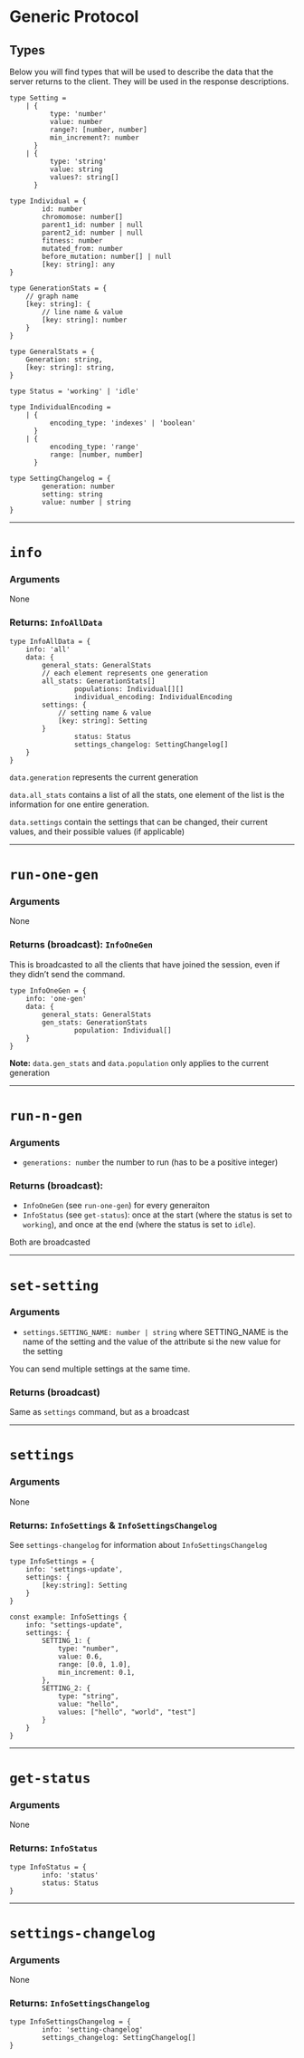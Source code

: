 # Generic Protocol

## Types

Below you will find types that will be used to describe the data that the server returns to the client. They will be used in the response descriptions.

```tsx
type Setting =
    | {
          type: 'number'
          value: number
          range?: [number, number]
          min_increment?: number
      }
    | {
          type: 'string'
          value: string
          values?: string[]
      }

type Individual = {
		id: number
		chromomose: number[]
		parent1_id: number | null
		parent2_id: number | null
		fitness: number
		mutated_from: number
		before_mutation: number[] | null
		[key: string]: any
}

type GenerationStats = {
    // graph name
    [key: string]: {
        // line name & value
        [key: string]: number
    }
}

type GeneralStats = {
    Generation: string,
    [key: string]: string,
}

type Status = 'working' | 'idle'

type IndividualEncoding =
    | {
          encoding_type: 'indexes' | 'boolean'
      }
    | {
          encoding_type: 'range'
          range: [number, number]
      }

type SettingChangelog = {
		generation: number
		setting: string
		value: number | string
}
```

---

# `info`

### Arguments

None

### Returns: `InfoAllData`

```tsx
type InfoAllData = {
    info: 'all'
    data: {
        general_stats: GeneralStats
        // each element represents one generation
        all_stats: GenerationStats[]
				populations: Individual[][]
				individual_encoding: IndividualEncoding
        settings: {
            // setting name & value
            [key: string]: Setting
        }
				status: Status
				settings_changelog: SettingChangelog[]
    }
}
```

`data.generation` represents the current generation

`data.all_stats` contains a list of all the stats, one element of the list is the information for one entire generation.

`data.settings` contain the settings that can be changed, their current values, and their possible values (if applicable)

---

# `run-one-gen`

### Arguments

None

### Returns (broadcast): `InfoOneGen`

This is broadcasted to all the clients that have joined the session, even if they didn’t send the command.

```tsx
type InfoOneGen = {
    info: 'one-gen'
    data: {
        general_stats: GeneralStats
        gen_stats: GenerationStats
				population: Individual[]
    }
}
```

**Note:** `data.gen_stats` and `data.population` only applies to the current generation

---

# `run-n-gen`

### Arguments

- `generations: number` the number to run (has to be a positive integer)

### Returns (broadcast):

- `InfoOneGen` (see `run-one-gen`) for every generaiton
- `InfoStatus` (see `get-status`): once at the start (where the status is set to `working`), and once at the end (where the status is set to `idle`).

Both are broadcasted

---

# `set-setting`

### Arguments

- `settings.SETTING_NAME: number | string` where SETTING_NAME is the name of the setting and the value of the attribute si the new value for the setting

You can send multiple settings at the same time.

### Returns (broadcast)

Same as `settings` command, but as a broadcast

---

# `settings`

### Arguments

None

### Returns: `InfoSettings` & `InfoSettingsChangelog`

See `settings-changelog` for information about `InfoSettingsChangelog`

```tsx
type InfoSettings = {
	info: 'settings-update',
	settings: {
		[key:string]: Setting
	}
}

const example: InfoSettings {
	info: "settings-update",
	settings: {
		SETTING_1: {
			type: "number",
			value: 0.6,
			range: [0.0, 1.0],
			min_increment: 0.1,
		},
		SETTING_2: {
			type: "string",
			value: "hello",
			values: ["hello", "world", "test"]
		}
	}
}
```

---

# `get-status`

### Arguments

None

### Returns: `InfoStatus`

```tsx
type InfoStatus = {
		info: 'status'
		status: Status
}
```

---

# `settings-changelog`

### Arguments

None

### Returns: `InfoSettingsChangelog`

```tsx
type InfoSettingsChangelog = {
		info: 'setting-changelog'
		settings_changelog: SettingChangelog[]
}
```

